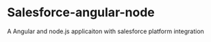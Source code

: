 # Salesforce-angular-node
  A Angular and node.js applicaiton with salesforce platform integration 
